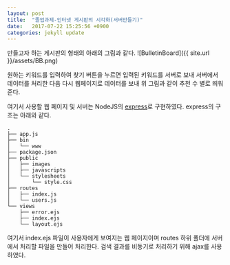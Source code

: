 ```yaml
---
layout: post
title:  "졸업과제-인터넷 게시판의 시각화(서버만들기)"
date:   2017-07-22 15:25:56 +0900
categories: jekyll update
---
```


만들고자 하는 게시판의 형태의 아래의 그림과 같다.
![BulletinBoard]({{ site.url }}/assets/BB.png)

원하는 키워드를 입력하여 찾기 버튼을 누르면 입력된 키워드를 서버로 보내 서버에서 데이터를 처리한 다음 다시 웹페이지로 데이터를 보내 위 그림과 같이 추천 수 별로 띄워준다.

여기서 사용할 웹 페이지 및 서버는 NodeJS의 [express][express]로 구현하였다.
express의 구조는 아래와 같다.

```
.
├── app.js
├── bin
│   └── www
├── package.json
├── public
│   ├── images
│   ├── javascripts
│   └── stylesheets
│       └── style.css
├── routes
│   ├── index.js
│   └── users.js
└── views
    ├── error.ejs
    ├── index.ejs
    └── layout.ejs

```
여기서 index.ejs 파일이 사용자에게 보여지는 웹 페이지이며 routes 하위 폴더에 서버에서 처리할 파일을 만들어 처리한다.
검색 결과를 비동기로 처리하기 위해 ajax를 사용하였다.



[express]: http://expressjs.com/